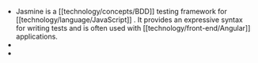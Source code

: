 - Jasmine is a [[technology/concepts/BDD]] testing framework for [[technology/language/JavaScript]] . It provides an expressive syntax for writing tests and is often used with [[technology/front-end/Angular]] applications.
-
-